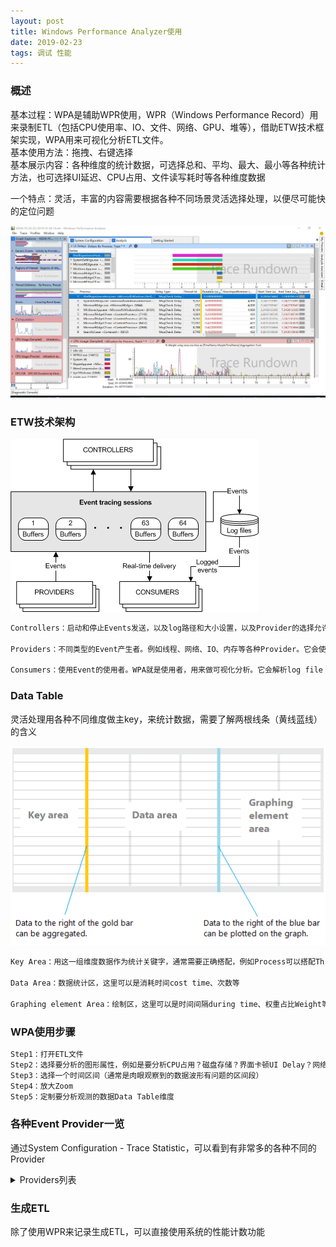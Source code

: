 ```yaml
---
layout: post
title: Windows Performance Analyzer使用
date: 2019-02-23
tags: 调试 性能
---
```


### 概述

基本过程：WPA是辅助WPR使用，WPR（Windows Performance Record）用来录制ETL（包括CPU使用率、IO、文件、网络、GPU、堆等），借助ETW技术框架实现，WPA用来可视化分析ETL文件。  
基本使用方法：拖拽、右键选择  
基本展示内容：各种维度的统计数据，可选择总和、平均、最大、最小等各种统计方法，也可选择UI延迟、CPU占用、文件读写耗时等各种维度数据  

一个特点：灵活，丰富的内容需要根据各种不同场景灵活选择处理，以便尽可能快的定位问题  

![jpg](/images/post/wpt/1.jpg)

### ETW技术架构

![png](/images/post/wpt/etdiag2.png)

```txt
Controllers：启动和停止Events发送，以及log路径和大小设置，以及Provider的选择允许。WPR（Windows Performance Record）就是一个Controller。它会使用StartTrace等API

Providers：不同类型的Event产生者。例如线程、网络、IO、内存等各种Provider。它会使用WriteEvent

Consumers：使用Event的使用者。WPA就是使用者，用来做可视化分析。它会解析log file
```

### Data Table

灵活处理用各种不同维度做主key，来统计数据，需要了解两根线条（黄线蓝线）的含义

![png](/images/post/wpt/3VD_2DataTable.png)  

```txt
Key Area：用这一组维度数据作为统计关键字，通常需要正确搭配，例如Process可以搭配Thread

Data Area：数据统计区，这里可以是消耗时间cost time、次数等

Graphing element Area：绘制区，这里可以是时间间隔during time、权重占比Weight等
```

### WPA使用步骤

```txt
Step1：打开ETL文件
Step2：选择要分析的图形属性，例如是要分析CPU占用？磁盘存储？界面卡顿UI Delay？网络？内存使用？
Step3：选择一个时间区间（通常是肉眼观察到的数据波形有问题的区间段）
Step4：放大Zoom
Step5：定制要分析观测的数据Data Table维度
```

### 各种Event Provider一览

通过System Configuration - Trace Statistic，可以看到有非常多的各种不同的Provider

<details>
<summary>Providers列表</summary>

<table>
  <thead>
    <tr>
      <th>Line #</th>
      <th>Provider Name</th>
      <th>Event Name</th>
      <th>Count</th>
    </tr>
  </thead>
  <tbody>
    <tr>
      <td>1</td>
      <td>d00792da-07b7-40f5-97eb-5d974e054740</td>
      <td><Unknown></td>
      <td>27</td>
    </tr>
    <tr>
      <td>2</td>
      <td>a688ee40-d8d9-4736-b6f9-6b74935ba3b1</td>
      <td><Unknown></td>
      <td>652</td>
    </tr>
    <tr>
      <td>3</td>
      <td>WinSATAssessment</td>
      <td>&nbsp;</td>
      <td>3</td>
    </tr>
    <tr>
      <td>4</td>
      <td>&nbsp;</td>
      <td>WinSAT: WinSPR Compressed Info</td>
      <td>1</td>
    </tr>
    <tr>
      <td>5</td>
      <td>&nbsp;</td>
      <td>WinSAT: Metrics Compressed Info</td>
      <td>1</td>
    </tr>
    <tr>
      <td>6</td>
      <td>&nbsp;</td>
      <td>WinSAT: SystemConfig Compressed Info</td>
      <td>1</td>
    </tr>
    <tr>
      <td>7</td>
      <td>Thread</td>
      <td>&nbsp;</td>
      <td>143991</td>
    </tr>
    <tr>
      <td>8</td>
      <td>&nbsp;</td>
      <td>Thread: Create</td>
      <td>95</td>
    </tr>
    <tr>
      <td>9</td>
      <td>&nbsp;</td>
      <td>Thread: Delete</td>
      <td>159</td>
    </tr>
    <tr>
      <td>10</td>
      <td>&nbsp;</td>
      <td>Thread: Start Rundown</td>
      <td>2490</td>
    </tr>
    <tr>
      <td>11</td>
      <td>&nbsp;</td>
      <td>Thread: End Rundown</td>
      <td>2428</td>
    </tr>
    <tr>
      <td>12</td>
      <td>&nbsp;</td>
      <td>Thread: CSwitch</td>
      <td>85467</td>
    </tr>
    <tr>
      <td>13</td>
      <td>&nbsp;</td>
      <td>Thread: SetPriority</td>
      <td>860</td>
    </tr>
    <tr>
      <td>14</td>
      <td>&nbsp;</td>
      <td>Thread: SetBasePriority</td>
      <td>5362</td>
    </tr>
    <tr>
      <td>15</td>
      <td>&nbsp;</td>
      <td>Thread: ReadyThread</td>
      <td>46270</td>
    </tr>
    <tr>
      <td>16</td>
      <td>&nbsp;</td>
      <td>Thread: Set Page Priority</td>
      <td>167</td>
    </tr>
    <tr>
      <td>17</td>
      <td>&nbsp;</td>
      <td>Thread: Set I/O Priority</td>
      <td>100</td>
    </tr>
    <tr>
      <td>18</td>
      <td>&nbsp;</td>
      <td>Thread [Provider]</td>
      <td>401</td>
    </tr>
    <tr>
      <td>19</td>
      <td>&nbsp;</td>
      <td>Thread: Set Ideal Processor</td>
      <td>97</td>
    </tr>
    <tr>
      <td>20</td>
      <td>&nbsp;</td>
      <td>Thread: Set User Ideal Processor</td>
      <td>95</td>
    </tr>
    <tr>
      <td>21</td>
      <td>SysConfigEx</td>
      <td>&nbsp;</td>
      <td>63</td>
    </tr>
    <tr>
      <td>22</td>
      <td>&nbsp;</td>
      <td>SysConfigEx: BuildInfo</td>
      <td>1</td>
    </tr>
    <tr>
      <td>23</td>
      <td>&nbsp;</td>
      <td>SysConfigEx: SystemPaths</td>
      <td>1</td>
    </tr>
    <tr>
      <td>24</td>
      <td>&nbsp;</td>
      <td>SysConfigEx: UnknownVolume</td>
      <td>1</td>
    </tr>
    <tr>
      <td>25</td>
      <td>&nbsp;</td>
      <td>SysConfigEx: VolumeMapping</td>
      <td>13</td>
    </tr>
    <tr>
      <td>26</td>
      <td>&nbsp;</td>
      <td>SysConfigEx: NetworkInterface</td>
      <td>46</td>
    </tr>
    <tr>
      <td>27</td>
      <td>&nbsp;</td>
      <td>SysConfigEx [Provider]</td>
      <td>1</td>
    </tr>
    <tr>
      <td>28</td>
      <td>SysConfig</td>
      <td>&nbsp;</td>
      <td>455</td>
    </tr>
    <tr>
      <td>29</td>
      <td>&nbsp;</td>
      <td>SysConfig: CPUs</td>
      <td>1</td>
    </tr>
    <tr>
      <td>30</td>
      <td>&nbsp;</td>
      <td>SysConfig: Physical Disks</td>
      <td>2</td>
    </tr>
    <tr>
      <td>31</td>
      <td>&nbsp;</td>
      <td>SysConfig: Logical Disks</td>
      <td>7</td>
    </tr>
    <tr>
      <td>32</td>
      <td>&nbsp;</td>
      <td>SysConfig: Network Cards</td>
      <td>5</td>
    </tr>
    <tr>
      <td>33</td>
      <td>&nbsp;</td>
      <td>SysConfig: Video Adapters</td>
      <td>2</td>
    </tr>
    <tr>
      <td>34</td>
      <td>&nbsp;</td>
      <td>SysConfig: Services</td>
      <td>283</td>
    </tr>
    <tr>
      <td>35</td>
      <td>&nbsp;</td>
      <td>SysConfig: Power Management</td>
      <td>1</td>
    </tr>
    <tr>
      <td>36</td>
      <td>&nbsp;</td>
      <td>SysConfig: IRQs</td>
      <td>16</td>
    </tr>
    <tr>
      <td>37</td>
      <td>&nbsp;</td>
      <td>SysConfig: PnP Devices</td>
      <td>117</td>
    </tr>
    <tr>
      <td>38</td>
      <td>&nbsp;</td>
      <td>SysConfig: NUMA Nodes</td>
      <td>1</td>
    </tr>
    <tr>
      <td>39</td>
      <td>&nbsp;</td>
      <td>SysConfig: Platform</td>
      <td>1</td>
    </tr>
    <tr>
      <td>40</td>
      <td>&nbsp;</td>
      <td>SysConfig: Processor Group Configuration</td>
      <td>1</td>
    </tr>
    <tr>
      <td>41</td>
      <td>&nbsp;</td>
      <td>SysConfig: Processor Mapping</td>
      <td>1</td>
    </tr>
    <tr>
      <td>42</td>
      <td>&nbsp;</td>
      <td>SysConfig: Display DPI</td>
      <td>1</td>
    </tr>
    <tr>
      <td>43</td>
      <td>&nbsp;</td>
      <td>SysConfig: Code Integrity</td>
      <td>1</td>
    </tr>
    <tr>
      <td>44</td>
      <td>&nbsp;</td>
      <td>SysConfig: Machine Id</td>
      <td>1</td>
    </tr>
    <tr>
      <td>45</td>
      <td>&nbsp;</td>
      <td>SysConfig [Provider]</td>
      <td>14</td>
    </tr>
    <tr>
      <td>46</td>
      <td>StackWalk</td>
      <td>Stack Walk</td>
      <td>1260641</td>
    </tr>
    <tr>
      <td>47</td>
      <td>Process</td>
      <td>&nbsp;</td>
      <td>594</td>
    </tr>
    <tr>
      <td>48</td>
      <td>&nbsp;</td>
      <td>Process: Create</td>
      <td>1</td>
    </tr>
    <tr>
      <td>49</td>
      <td>&nbsp;</td>
      <td>Process: Delete</td>
      <td>6</td>
    </tr>
    <tr>
      <td>50</td>
      <td>&nbsp;</td>
      <td>Process: Start Rundown</td>
      <td>154</td>
    </tr>
    <tr>
      <td>51</td>
      <td>&nbsp;</td>
      <td>Process: End Rundown</td>
      <td>149</td>
    </tr>
    <tr>
      <td>52</td>
      <td>&nbsp;</td>
      <td>Process [Provider]</td>
      <td>6</td>
    </tr>
    <tr>
      <td>53</td>
      <td>&nbsp;</td>
      <td>Process: PerfCounters: End</td>
      <td>6</td>
    </tr>
    <tr>
      <td>54</td>
      <td>&nbsp;</td>
      <td>Process: PerfCounters: Rundown</td>
      <td>149</td>
    </tr>
    <tr>
      <td>55</td>
      <td>&nbsp;</td>
      <td>Process: Zombie</td>
      <td>123</td>
    </tr>
    <tr>
      <td>56</td>
      <td>Power</td>
      <td>&nbsp;</td>
      <td>113</td>
    </tr>
    <tr>
      <td>57</td>
      <td>&nbsp;</td>
      <td>Power: Perf State Change</td>
      <td>4</td>
    </tr>
    <tr>
      <td>58</td>
      <td>&nbsp;</td>
      <td>Power: Idle State Change</td>
      <td>109</td>
    </tr>
    <tr>
      <td>59</td>
      <td>Pool</td>
      <td>&nbsp;</td>
      <td>626357</td>
    </tr>
    <tr>
      <td>60</td>
      <td>&nbsp;</td>
      <td>Pool: Allocate</td>
      <td>241999</td>
    </tr>
    <tr>
      <td>61</td>
      <td>&nbsp;</td>
      <td>Pool: Allocate Session</td>
      <td>7365</td>
    </tr>
    <tr>
      <td>62</td>
      <td>&nbsp;</td>
      <td>Pool: Free</td>
      <td>368975</td>
    </tr>
    <tr>
      <td>63</td>
      <td>&nbsp;</td>
      <td>Pool: Free Session</td>
      <td>7643</td>
    </tr>
    <tr>
      <td>64</td>
      <td>&nbsp;</td>
      <td>Pool: PoolSnap Start Rundown</td>
      <td>24</td>
    </tr>
    <tr>
      <td>65</td>
      <td>&nbsp;</td>
      <td>Pool: PoolSnap End Rundown</td>
      <td>24</td>
    </tr>
    <tr>
      <td>66</td>
      <td>&nbsp;</td>
      <td>Pool: BigPoolSnap Start Rundown</td>
      <td>149</td>
    </tr>
    <tr>
      <td>67</td>
      <td>&nbsp;</td>
      <td>Pool: BigPoolSnap End Rundown</td>
      <td>146</td>
    </tr>
    <tr>
      <td>68</td>
      <td>&nbsp;</td>
      <td>Pool: PoolSnap Session Start Rundown</td>
      <td>5</td>
    </tr>
    <tr>
      <td>69</td>
      <td>&nbsp;</td>
      <td>Pool: PoolSnap Session End Rundown</td>
      <td>5</td>
    </tr>
    <tr>
      <td>70</td>
      <td>&nbsp;</td>
      <td>Pool: BigPoolSnap Session Start Rundown</td>
      <td>11</td>
    </tr>
    <tr>
      <td>71</td>
      <td>&nbsp;</td>
      <td>Pool: BigPoolSnap Session End Rundown</td>
      <td>11</td>
    </tr>
    <tr>
      <td>72</td>
      <td>Perfinfo</td>
      <td>&nbsp;</td>
      <td>1568074</td>
    </tr>
    <tr>
      <td>73</td>
      <td>&nbsp;</td>
      <td>Mark</td>
      <td>3</td>
    </tr>
    <tr>
      <td>74</td>
      <td>&nbsp;</td>
      <td>Sampled Profile</td>
      <td>13853</td>
    </tr>
    <tr>
      <td>75</td>
      <td>&nbsp;</td>
      <td>Message Signaled Interrupt</td>
      <td>5468</td>
    </tr>
    <tr>
      <td>76</td>
      <td>&nbsp;</td>
      <td>SysCall: Enter</td>
      <td>769129</td>
    </tr>
    <tr>
      <td>77</td>
      <td>&nbsp;</td>
      <td>SysCall: Exit</td>
      <td>767373</td>
    </tr>
    <tr>
      <td>78</td>
      <td>&nbsp;</td>
      <td>Interrupt</td>
      <td>190</td>
    </tr>
    <tr>
      <td>79</td>
      <td>&nbsp;</td>
      <td>Dpc</td>
      <td>12056</td>
    </tr>
    <tr>
      <td>80</td>
      <td>&nbsp;</td>
      <td>Sampled Profile Freq: Start Rundown</td>
      <td>1</td>
    </tr>
    <tr>
      <td>81</td>
      <td>&nbsp;</td>
      <td>Sampled Profile Freq: End Rundown</td>
      <td>1</td>
    </tr>
    <tr>
      <td>82</td>
      <td>PageFault</td>
      <td>&nbsp;</td>
      <td>135319</td>
    </tr>
    <tr>
      <td>83</td>
      <td>&nbsp;</td>
      <td>PageFault: Transition</td>
      <td>38820</td>
    </tr>
    <tr>
      <td>84</td>
      <td>&nbsp;</td>
      <td>PageFault: Demand Zero</td>
      <td>47925</td>
    </tr>
    <tr>
      <td>85</td>
      <td>&nbsp;</td>
      <td>PageFault: Copy on Write</td>
      <td>76</td>
    </tr>
    <tr>
      <td>86</td>
      <td>&nbsp;</td>
      <td>PageFault: Guard Page</td>
      <td>60</td>
    </tr>
    <tr>
      <td>87</td>
      <td>&nbsp;</td>
      <td>PageFault: Hard Page Fault</td>
      <td>16401</td>
    </tr>
    <tr>
      <td>88</td>
      <td>&nbsp;</td>
      <td>PageFault [Provider]</td>
      <td>34</td>
    </tr>
    <tr>
      <td>89</td>
      <td>&nbsp;</td>
      <td>Hardfault</td>
      <td>5150</td>
    </tr>
    <tr>
      <td>90</td>
      <td>&nbsp;</td>
      <td>Memory: VirtualAlloc</td>
      <td>1269</td>
    </tr>
    <tr>
      <td>91</td>
      <td>&nbsp;</td>
      <td>Memory: VirtualFree</td>
      <td>855</td>
    </tr>
    <tr>
      <td>92</td>
      <td>&nbsp;</td>
      <td>Memory: MemInfo</td>
      <td>27</td>
    </tr>
    <tr>
      <td>93</td>
      <td>&nbsp;</td>
      <td>Memory: MMStat</td>
      <td>1</td>
    </tr>
    <tr>
      <td>94</td>
      <td>&nbsp;</td>
      <td>Memory: MemInfoExWS</td>
      <td>27</td>
    </tr>
    <tr>
      <td>95</td>
      <td>&nbsp;</td>
      <td>Memory: MemInfoExSessionWS</td>
      <td>27</td>
    </tr>
    <tr>
      <td>96</td>
      <td>&nbsp;</td>
      <td>Memory: VirtualAlloc Start Rundown</td>
      <td>12434</td>
    </tr>
    <tr>
      <td>97</td>
      <td>&nbsp;</td>
      <td>Memory: VirtualAlloc End Rundown</td>
      <td>12213</td>
    </tr>
    <tr>
      <td>98</td>
      <td>Microsoft-Windows-Win32k</td>
      <td>&nbsp;</td>
      <td>13925</td>
    </tr>
    <tr>
      <td>99</td>
      <td>&nbsp;</td>
      <td>Microsoft-Windows-Win32k/ThreadInfoRundown/win:Info</td>
      <td>778</td>
    </tr>
    <tr>
      <td>100</td>
      <td>&nbsp;</td>
      <td>Microsoft-Windows-Win32k/QueuePostMessage/win:Info</td>
      <td>4994</td>
    </tr>
    <tr>
      <td>101</td>
      <td>&nbsp;</td>
      <td>Microsoft-Windows-Win32k/SendMessage/win:Start</td>
      <td>31</td>
    </tr>
    <tr>
      <td>102</td>
      <td>&nbsp;</td>
      <td>Microsoft-Windows-Win32k/RetrievePostMessage/win:Info</td>
      <td>7296</td>
    </tr>
    <tr>
      <td>103</td>
      <td>&nbsp;</td>
      <td>Microsoft-Windows-Win32k/RetrieveSendMessage/win:Start</td>
      <td>31</td>
    </tr>
    <tr>
      <td>104</td>
      <td>&nbsp;</td>
      <td>Microsoft-Windows-Win32k/RetrieveInputMessage/win:Info</td>
      <td>201</td>
    </tr>
    <tr>
      <td>105</td>
      <td>&nbsp;</td>
      <td>Microsoft-Windows-Win32k/RetrievePseudoMessage/win:Info</td>
      <td>37</td>
    </tr>
    <tr>
      <td>106</td>
      <td>&nbsp;</td>
      <td>Microsoft-Windows-Win32k/WakePump/win:Info</td>
      <td>228</td>
    </tr>
    <tr>
      <td>107</td>
      <td>&nbsp;</td>
      <td>Microsoft-Windows-Win32k/SendMessage/win:Stop</td>
      <td>31</td>
    </tr>
    <tr>
      <td>108</td>
      <td>&nbsp;</td>
      <td>Microsoft-Windows-Win32k/RetrieveSendMessage/win:Stop</td>
      <td>31</td>
    </tr>
    <tr>
      <td>109</td>
      <td>&nbsp;</td>
      <td>Microsoft-Windows-Win32k/QueueInputMessage/win:Info</td>
      <td>196</td>
    </tr>
    <tr>
      <td>110</td>
      <td>&nbsp;</td>
      <td>Microsoft-Windows-Win32k/DispatchMessage/win:Start</td>
      <td>28</td>
    </tr>
    <tr>
      <td>111</td>
      <td>&nbsp;</td>
      <td>Microsoft-Windows-Win32k/DispatchMessage/win:Stop</td>
      <td>28</td>
    </tr>
    <tr>
      <td>112</td>
      <td>&nbsp;</td>
      <td>Microsoft-Windows-Win32k/QueueNullPostMessage/win:Info</td>
      <td>15</td>
    </tr>
    <tr>
      <td>113</td>
      <td>Microsoft-Windows-UserModePowerService</td>
      <td>&nbsp;</td>
      <td>310</td>
    </tr>
    <tr>
      <td>114</td>
      <td>&nbsp;</td>
      <td>Microsoft-Windows-UserModePowerService/RundownPlatformRole/win:Info</td>
      <td>1</td>
    </tr>
    <tr>
      <td>115</td>
      <td>&nbsp;</td>
      <td>Microsoft-Windows-UserModePowerService/RundownPowerScheme/win:Info</td>
      <td>1</td>
    </tr>
    <tr>
      <td>116</td>
      <td>&nbsp;</td>
      <td>Microsoft-Windows-UserModePowerService/RundownAcPowerSetting/win:Info</td>
      <td>140</td>
    </tr>
    <tr>
      <td>117</td>
      <td>&nbsp;</td>
      <td>Microsoft-Windows-UserModePowerService/RundownDcPowerSetting/win:Info</td>
      <td>140</td>
    </tr>
    <tr>
      <td>118</td>
      <td>&nbsp;</td>
      <td>Microsoft-Windows-UserModePowerService/RundownBatteryInformation/win:Info</td>
      <td>1</td>
    </tr>
    <tr>
      <td>119</td>
      <td>&nbsp;</td>
      <td>Microsoft-Windows-UserModePowerService/RundownBatteryStatus/win:Info</td>
      <td>1</td>
    </tr>
    <tr>
      <td>120</td>
      <td>&nbsp;</td>
      <td>Microsoft-Windows-UserModePowerService/RundownBrightnessCapability/win:Info</td>
      <td>1</td>
    </tr>
    <tr>
      <td>121</td>
      <td>&nbsp;</td>
      <td>Microsoft-Windows-UserModePowerService/RundownPowerSource/win:Info</td>
      <td>1</td>
    </tr>
    <tr>
      <td>122</td>
      <td>&nbsp;</td>
      <td>Microsoft-Windows-UserModePowerService/RundownOverrideConfiguration/win:Info</td>
      <td>1</td>
    </tr>
    <tr>
      <td>123</td>
      <td>&nbsp;</td>
      <td>Microsoft-Windows-UserModePowerService/RundownPowerProfileSetting/win:Info</td>
      <td>7</td>
    </tr>
    <tr>
      <td>124</td>
      <td>&nbsp;</td>
      <td>Microsoft-Windows-UserModePowerService/RundownSmartUserPresenceState/win:Info</td>
      <td>1</td>
    </tr>
    <tr>
      <td>125</td>
      <td>&nbsp;</td>
      <td>Microsoft-Windows-UserModePowerService/RundownOverlaySchemePowerSetting/win:Info</td>
      <td>11</td>
    </tr>
    <tr>
      <td>126</td>
      <td>&nbsp;</td>
      <td>Microsoft-Windows-UserModePowerService/RundownActualOverlayPowerScheme/win:Info</td>
      <td>2</td>
    </tr>
    <tr>
      <td>127</td>
      <td>&nbsp;</td>
      <td>Microsoft-Windows-UserModePowerService/RundownEffectiveOverlayPowerScheme/win:Info</td>
      <td>1</td>
    </tr>
    <tr>
      <td>128</td>
      <td>&nbsp;</td>
      <td>Microsoft-Windows-UserModePowerService/RundownOverlaySuspendReason/win:Info</td>
      <td>1</td>
    </tr>
    <tr>
      <td>129</td>
      <td>Microsoft-Windows-TCPIP</td>
      <td>&nbsp;</td>
      <td>1930</td>
    </tr>
    <tr>
      <td>130</td>
      <td>&nbsp;</td>
      <td>Microsoft-Windows-TCPIP/TcpEndpointCreation/win:Info</td>
      <td>12</td>
    </tr>
    <tr>
      <td>131</td>
      <td>&nbsp;</td>
      <td>Microsoft-Windows-TCPIP/TcpRequestConnect/win:Info</td>
      <td>3</td>
    </tr>
    <tr>
      <td>132</td>
      <td>&nbsp;</td>
      <td>Microsoft-Windows-TCPIP/TcpInspectConnectComplete/win:Info</td>
      <td>3</td>
    </tr>
    <tr>
      <td>133</td>
      <td>&nbsp;</td>
      <td>Microsoft-Windows-TCPIP/TcpTcbSynSend/win:Info</td>
      <td>3</td>
    </tr>
    <tr>
      <td>134</td>
      <td>&nbsp;</td>
      <td>Microsoft-Windows-TCPIP/TcpBindEndpointComplete/win:Info</td>
      <td>3</td>
    </tr>
    <tr>
      <td>135</td>
      <td>&nbsp;</td>
      <td>Microsoft-Windows-TCPIP/TcpCloseEndpoint/win:Info</td>
      <td>16</td>
    </tr>
    <tr>
      <td>136</td>
      <td>&nbsp;</td>
      <td>Microsoft-Windows-TCPIP/TcpCreateEndpointComplete/win:Info</td>
      <td>12</td>
    </tr>
    <tr>
      <td>137</td>
      <td>&nbsp;</td>
      <td>Microsoft-Windows-TCPIP/TcpConnectTcbProceeding/win:Info</td>
      <td>3</td>
    </tr>
    <tr>
      <td>138</td>
      <td>&nbsp;</td>
      <td>Microsoft-Windows-TCPIP/TcpConnectTcbComplete/win:Info</td>
      <td>1</td>
    </tr>
    <tr>
      <td>139</td>
      <td>&nbsp;</td>
      <td>Microsoft-Windows-TCPIP/TcpConnectTcbFailure/win:Info</td>
      <td>2</td>
    </tr>
    <tr>
      <td>140</td>
      <td>&nbsp;</td>
      <td>Microsoft-Windows-TCPIP/TcpCloseTcbRequest/win:Info</td>
      <td>5</td>
    </tr>
    <tr>
      <td>141</td>
      <td>&nbsp;</td>
      <td>Microsoft-Windows-TCPIP/TcpAbortTcbRequest/win:Info</td>
      <td>4</td>
    </tr>
    <tr>
      <td>142</td>
      <td>&nbsp;</td>
      <td>Microsoft-Windows-TCPIP/TcpAbortTcbComplete/win:Info</td>
      <td>4</td>
    </tr>
    <tr>
      <td>143</td>
      <td>&nbsp;</td>
      <td>Microsoft-Windows-TCPIP/TcpShutdownTcb/win:Info</td>
      <td>6</td>
    </tr>
    <tr>
      <td>144</td>
      <td>&nbsp;</td>
      <td>Microsoft-Windows-TCPIP/TcpDisconnectTcbRtoTimeout/win:Info</td>
      <td>2</td>
    </tr>
    <tr>
      <td>145</td>
      <td>&nbsp;</td>
      <td>Microsoft-Windows-TCPIP/TcpTcbStateChange/win:Info</td>
      <td>10</td>
    </tr>
    <tr>
      <td>146</td>
      <td>&nbsp;</td>
      <td>Microsoft-Windows-TCPIP/TcpTcbStartTimer/win:Info</td>
      <td>68</td>
    </tr>
    <tr>
      <td>147</td>
      <td>&nbsp;</td>
      <td>Microsoft-Windows-TCPIP/TcpTcbStopTimer/win:Info</td>
      <td>124</td>
    </tr>
    <tr>
      <td>148</td>
      <td>&nbsp;</td>
      <td>Microsoft-Windows-TCPIP/TcpTcbExpireTimer/win:Info</td>
      <td>7</td>
    </tr>
    <tr>
      <td>149</td>
      <td>&nbsp;</td>
      <td>Microsoft-Windows-TCPIP/TcpDataTransferReceive/win:Info</td>
      <td>118</td>
    </tr>
    <tr>
      <td>150</td>
      <td>&nbsp;</td>
      <td>Microsoft-Windows-TCPIP/TcpSetTcpOption/win:Info</td>
      <td>1</td>
    </tr>
    <tr>
      <td>151</td>
      <td>&nbsp;</td>
      <td>Microsoft-Windows-TCPIP/TcpReceiveRequest/win:Info</td>
      <td>6</td>
    </tr>
    <tr>
      <td>152</td>
      <td>&nbsp;</td>
      <td>Microsoft-Windows-TCPIP/TcpDeliveryIndicated/win:Info</td>
      <td>54</td>
    </tr>
    <tr>
      <td>153</td>
      <td>&nbsp;</td>
      <td>Microsoft-Windows-TCPIP/TcpDeliverySatisfied/win:Info</td>
      <td>5</td>
    </tr>
    <tr>
      <td>154</td>
      <td>&nbsp;</td>
      <td>Microsoft-Windows-TCPIP/TcpSendPosted/win:Info</td>
      <td>57</td>
    </tr>
    <tr>
      <td>155</td>
      <td>&nbsp;</td>
      <td>Microsoft-Windows-TCPIP/TcpSendTransmitted/win:Info</td>
      <td>57</td>
    </tr>
    <tr>
      <td>156</td>
      <td>&nbsp;</td>
      <td>Microsoft-Windows-TCPIP/TcpSendAdvance/win:Info</td>
      <td>58</td>
    </tr>
    <tr>
      <td>157</td>
      <td>&nbsp;</td>
      <td>Microsoft-Windows-TCPIP/TcpSrttMeasurementStarted/win:Info</td>
      <td>60</td>
    </tr>
    <tr>
      <td>158</td>
      <td>&nbsp;</td>
      <td>Microsoft-Windows-TCPIP/TcpSrttMeasurementComplete/win:Info</td>
      <td>58</td>
    </tr>
    <tr>
      <td>159</td>
      <td>&nbsp;</td>
      <td>Microsoft-Windows-TCPIP/TcpSrttMeasurementCancelled/win:Info</td>
      <td>2</td>
    </tr>
    <tr>
      <td>160</td>
      <td>&nbsp;</td>
      <td>Microsoft-Windows-TCPIP/UdpEndpointSendMessages/win:Info</td>
      <td>1</td>
    </tr>
    <tr>
      <td>161</td>
      <td>&nbsp;</td>
      <td>Microsoft-Windows-TCPIP/UdpEndpointReceiveMessages/win:Info</td>
      <td>1</td>
    </tr>
    <tr>
      <td>162</td>
      <td>&nbsp;</td>
      <td>Microsoft-Windows-TCPIP/TcpDeliveryFlush/win:Info</td>
      <td>4</td>
    </tr>
    <tr>
      <td>163</td>
      <td>&nbsp;</td>
      <td>Microsoft-Windows-TCPIP/TcpConnectRestransmit/win:Info</td>
      <td>2</td>
    </tr>
    <tr>
      <td>164</td>
      <td>&nbsp;</td>
      <td>Microsoft-Windows-TCPIP/TcpAcquirePort/win:Info</td>
      <td>3</td>
    </tr>
    <tr>
      <td>165</td>
      <td>&nbsp;</td>
      <td>Microsoft-Windows-TCPIP/TcpAcquireWeakRefPort/win:Info</td>
      <td>3</td>
    </tr>
    <tr>
      <td>166</td>
      <td>&nbsp;</td>
      <td>Microsoft-Windows-TCPIP/TcpReleasePort/win:Info</td>
      <td>14</td>
    </tr>
    <tr>
      <td>167</td>
      <td>&nbsp;</td>
      <td>Microsoft-Windows-TCPIP/TcpFlushSack/win:Info</td>
      <td>2</td>
    </tr>
    <tr>
      <td>168</td>
      <td>&nbsp;</td>
      <td>Microsoft-Windows-TCPIP/IpInterfaceRundown/win:Info</td>
      <td>10</td>
    </tr>
    <tr>
      <td>169</td>
      <td>&nbsp;</td>
      <td>Microsoft-Windows-TCPIP/TcpipReceiveSlowPath/win:Info</td>
      <td>16</td>
    </tr>
    <tr>
      <td>170</td>
      <td>&nbsp;</td>
      <td>Microsoft-Windows-TCPIP/TcpipSendSlowPath/win:Info</td>
      <td>141</td>
    </tr>
    <tr>
      <td>171</td>
      <td>&nbsp;</td>
      <td>Microsoft-Windows-TCPIP/TcpTemplateParameters/win:Info</td>
      <td>1</td>
    </tr>
    <tr>
      <td>172</td>
      <td>&nbsp;</td>
      <td>Microsoft-Windows-TCPIP/TcpTemplateChanged/win:Info</td>
      <td>3</td>
    </tr>
    <tr>
      <td>173</td>
      <td>&nbsp;</td>
      <td>Microsoft-Windows-TCPIP/TcpCwndRestart/win:Info</td>
      <td>58</td>
    </tr>
    <tr>
      <td>174</td>
      <td>&nbsp;</td>
      <td>Microsoft-Windows-TCPIP/RssBindingRundown/win:Info</td>
      <td>1</td>
    </tr>
    <tr>
      <td>175</td>
      <td>&nbsp;</td>
      <td>Microsoft-Windows-TCPIP/RssPortRundown/win:Info</td>
      <td>1</td>
    </tr>
    <tr>
      <td>176</td>
      <td>&nbsp;</td>
      <td>Microsoft-Windows-TCPIP/TcpConnectionRundown/win:Info</td>
      <td>32</td>
    </tr>
    <tr>
      <td>177</td>
      <td>&nbsp;</td>
      <td>Microsoft-Windows-TCPIP//win:Info</td>
      <td>136</td>
    </tr>
    <tr>
      <td>178</td>
      <td>&nbsp;</td>
      <td>Microsoft-Windows-TCPIP/IpNeighborState/win:Info</td>
      <td>1</td>
    </tr>
    <tr>
      <td>179</td>
      <td>&nbsp;</td>
      <td>Microsoft-Windows-TCPIP/IpNeighborDiscovery/win:Info</td>
      <td>2</td>
    </tr>
    <tr>
      <td>180</td>
      <td>&nbsp;</td>
      <td>Microsoft-Windows-TCPIP/IpSourceAddressSelection/win:Info</td>
      <td>16</td>
    </tr>
    <tr>
      <td>181</td>
      <td>&nbsp;</td>
      <td>Microsoft-Windows-TCPIP/IpSortedAddressPairs/win:Info</td>
      <td>26</td>
    </tr>
    <tr>
      <td>182</td>
      <td>&nbsp;</td>
      <td>Microsoft-Windows-TCPIP/TcpDataTransferCumAck/win:Info</td>
      <td>57</td>
    </tr>
    <tr>
      <td>183</td>
      <td>&nbsp;</td>
      <td>Microsoft-Windows-TCPIP/TcpDataTransferSend/win:Info</td>
      <td>123</td>
    </tr>
    <tr>
      <td>184</td>
      <td>&nbsp;</td>
      <td>Microsoft-Windows-TCPIP/TcpDataTransferRttSample/win:Info</td>
      <td>58</td>
    </tr>
    <tr>
      <td>185</td>
      <td>&nbsp;</td>
      <td>Microsoft-Windows-TCPIP/TcpDataTransferRetransmitRound/win:Info</td>
      <td>2</td>
    </tr>
    <tr>
      <td>186</td>
      <td>&nbsp;</td>
      <td>Microsoft-Windows-TCPIP/TcpipNblOob/win:Info</td>
      <td>39</td>
    </tr>
    <tr>
      <td>187</td>
      <td>&nbsp;</td>
      <td>Microsoft-Windows-TCPIP/TcpipRouteLookup/win:Info</td>
      <td>56</td>
    </tr>
    <tr>
      <td>188</td>
      <td>&nbsp;</td>
      <td>Microsoft-Windows-TCPIP/TcpipSrcAddrLookup/win:Info</td>
      <td>8</td>
    </tr>
    <tr>
      <td>189</td>
      <td>&nbsp;</td>
      <td>Microsoft-Windows-TCPIP/Memory/win:Info</td>
      <td>6</td>
    </tr>
    <tr>
      <td>190</td>
      <td>&nbsp;</td>
      <td>Microsoft-Windows-TCPIP/TcpAssociateNameResContext/win:Info</td>
      <td>2</td>
    </tr>
    <tr>
      <td>191</td>
      <td>&nbsp;</td>
      <td>Microsoft-Windows-TCPIP/TcpInspectConnectWithNameResContext/win:Info</td>
      <td>1</td>
    </tr>
    <tr>
      <td>192</td>
      <td>&nbsp;</td>
      <td>Microsoft-Windows-TCPIP/IpRouteBlocked/win:Info</td>
      <td>1</td>
    </tr>
    <tr>
      <td>193</td>
      <td>&nbsp;</td>
      <td>Microsoft-Windows-TCPIP/TcpTailLossProbe/win:Info</td>
      <td>3</td>
    </tr>
    <tr>
      <td>194</td>
      <td>&nbsp;</td>
      <td>Microsoft-Windows-TCPIP/TcpRack/win:Info</td>
      <td>11</td>
    </tr>
    <tr>
      <td>195</td>
      <td>&nbsp;</td>
      <td>Microsoft-Windows-TCPIP/UdpCreateEndpointComplete/win:Info</td>
      <td>10</td>
    </tr>
    <tr>
      <td>196</td>
      <td>&nbsp;</td>
      <td>Microsoft-Windows-TCPIP/UdpBindEndpointComplete/win:Info</td>
      <td>3</td>
    </tr>
    <tr>
      <td>197</td>
      <td>&nbsp;</td>
      <td>Microsoft-Windows-TCPIP/UdpCloseEndpointBound/win:Info</td>
      <td>3</td>
    </tr>
    <tr>
      <td>198</td>
      <td>&nbsp;</td>
      <td>Microsoft-Windows-TCPIP/UdpCloseEndpointUnBound/win:Info</td>
      <td>7</td>
    </tr>
    <tr>
      <td>199</td>
      <td>&nbsp;</td>
      <td>Microsoft-Windows-TCPIP/IcmpSendRecv/win:Info</td>
      <td>8</td>
    </tr>
    <tr>
      <td>200</td>
      <td>&nbsp;</td>
      <td>Microsoft-Windows-TCPIP/TcpSendComplete/win:Info</td>
      <td>57</td>
    </tr>
    <tr>
      <td>201</td>
      <td>&nbsp;</td>
      <td>Microsoft-Windows-TCPIP/TcpCubicDataTransferCumAck/win:Info</td>
      <td>3</td>
    </tr>
    <tr>
      <td>202</td>
      <td>&nbsp;</td>
      <td>Microsoft-Windows-TCPIP/IpRouteDGDStateChange/win:Info</td>
      <td>1</td>
    </tr>
    <tr>
      <td>203</td>
      <td>&nbsp;</td>
      <td>Microsoft-Windows-TCPIP/IpRouteRundown/win:Info</td>
      <td>34</td>
    </tr>
    <tr>
      <td>204</td>
      <td>&nbsp;</td>
      <td>Microsoft-Windows-TCPIP/InetInspect/win:Info</td>
      <td>171</td>
    </tr>
    <tr>
      <td>205</td>
      <td>&nbsp;</td>
      <td>Microsoft-Windows-TCPIP/TcpipSourceConstraint/win:Info</td>
      <td>2</td>
    </tr>
    <tr>
      <td>206</td>
      <td>&nbsp;</td>
      <td>Microsoft-Windows-TCPIP/RemoteEndpoint/win:Info</td>
      <td>26</td>
    </tr>
    <tr>
      <td>207</td>
      <td>Microsoft-Windows-StorPort</td>
      <td>&nbsp;</td>
      <td>15747</td>
    </tr>
    <tr>
      <td>208</td>
      <td>&nbsp;</td>
      <td>Microsoft-Windows-StorPort/Port/win:Info</td>
      <td>2632</td>
    </tr>
    <tr>
      <td>209</td>
      <td>&nbsp;</td>
      <td>Microsoft-Windows-StorPort/Port/Dispatch</td>
      <td>2615</td>
    </tr>
    <tr>
      <td>210</td>
      <td>&nbsp;</td>
      <td>Microsoft-Windows-StorPort/Port/Completion</td>
      <td>2615</td>
    </tr>
    <tr>
      <td>211</td>
      <td>&nbsp;</td>
      <td>Microsoft-Windows-StorPort/Port/Queue</td>
      <td>5265</td>
    </tr>
    <tr>
      <td>212</td>
      <td>&nbsp;</td>
      <td>Microsoft-Windows-StorPort/Port/win:Start</td>
      <td>8</td>
    </tr>
    <tr>
      <td>213</td>
      <td>&nbsp;</td>
      <td>Microsoft-Windows-StorPort/Port/win:Stop</td>
      <td>8</td>
    </tr>
    <tr>
      <td>214</td>
      <td>&nbsp;</td>
      <td>Microsoft-Windows-StorPort/Isr/Completion</td>
      <td>2604</td>
    </tr>
    <tr>
      <td>215</td>
      <td>Microsoft-Windows-Search-Core</td>
      <td>&nbsp;</td>
      <td>39</td>
    </tr>
    <tr>
      <td>216</td>
      <td>&nbsp;</td>
      <td>Microsoft-Windows-Search-Core/USN_Notify/win:Info</td>
      <td>8</td>
    </tr>
    <tr>
      <td>217</td>
      <td>&nbsp;</td>
      <td>Microsoft-Windows-Search-Core/Gatherer_OnDataChange_Track_Url/win:Info</td>
      <td>8</td>
    </tr>
    <tr>
      <td>218</td>
      <td>&nbsp;</td>
      <td>Microsoft-Windows-Search-Core/ETWLogging/win:Info</td>
      <td>9</td>
    </tr>
    <tr>
      <td>219</td>
      <td>&nbsp;</td>
      <td>Microsoft-Windows-Search-Core/FileChangeTracker_ProcessUSN/win:Start</td>
      <td>7</td>
    </tr>
    <tr>
      <td>220</td>
      <td>&nbsp;</td>
      <td>Microsoft-Windows-Search-Core/FileChangeTracker_ProcessUSN/win:Stop</td>
      <td>7</td>
    </tr>
    <tr>
      <td>221</td>
      <td>Microsoft-Windows-ReadyBoostDriver</td>
      <td>Microsoft-Windows-ReadyBoostDriver/GlobalStats/win:Info</td>
      <td>2</td>
    </tr>
    <tr>
      <td>222</td>
      <td>Microsoft-Windows-RPC</td>
      <td>&nbsp;</td>
      <td>2473</td>
    </tr>
    <tr>
      <td>223</td>
      <td>&nbsp;</td>
      <td>Microsoft-Windows-RPC/RpcClientCall/win:Start</td>
      <td>201</td>
    </tr>
    <tr>
      <td>224</td>
      <td>&nbsp;</td>
      <td>Microsoft-Windows-RPC/RpcServerCall/win:Start</td>
      <td>1036</td>
    </tr>
    <tr>
      <td>225</td>
      <td>&nbsp;</td>
      <td>Microsoft-Windows-RPC/RpcClientCall/win:Stop</td>
      <td>199</td>
    </tr>
    <tr>
      <td>226</td>
      <td>&nbsp;</td>
      <td>Microsoft-Windows-RPC/RpcServerCall/win:Stop</td>
      <td>1037</td>
    </tr>
    <tr>
      <td>227</td>
      <td>Microsoft-Windows-ProcessStateManager</td>
      <td>Microsoft-Windows-ProcessStateManager/StateChange/win:Info</td>
      <td>124</td>
    </tr>
    <tr>
      <td>228</td>
      <td>Microsoft-Windows-Performance-Recorder-Control</td>
      <td>&nbsp;</td>
      <td>96</td>
    </tr>
    <tr>
      <td>229</td>
      <td>&nbsp;</td>
      <td>Microsoft-Windows-Performance-Recorder-Control/Perf_LoadProfileFromString/win:Start</td>
      <td>3</td>
    </tr>
    <tr>
      <td>230</td>
      <td>&nbsp;</td>
      <td>Microsoft-Windows-Performance-Recorder-Control/Perf_LoadProfileFromString/win:Stop</td>
      <td>3</td>
    </tr>
    <tr>
      <td>231</td>
      <td>&nbsp;</td>
      <td>Microsoft-Windows-Performance-Recorder-Control/Perf_AddProfileToCollection/win:Start</td>
      <td>3</td>
    </tr>
    <tr>
      <td>232</td>
      <td>&nbsp;</td>
      <td>Microsoft-Windows-Performance-Recorder-Control/Perf_AddProfileToCollection/win:Stop</td>
      <td>3</td>
    </tr>
    <tr>
      <td>233</td>
      <td>&nbsp;</td>
      <td>Microsoft-Windows-Performance-Recorder-Control/Perf_LoadTraceMergePropertiesFromFile/win:Start</td>
      <td>3</td>
    </tr>
    <tr>
      <td>234</td>
      <td>&nbsp;</td>
      <td>Microsoft-Windows-Performance-Recorder-Control/Perf_LoadTraceMergePropertiesFromFile/win:Stop</td>
      <td>3</td>
    </tr>
    <tr>
      <td>235</td>
      <td>&nbsp;</td>
      <td>Microsoft-Windows-Performance-Recorder-Control/Perf_StartProfiles/win:Stop</td>
      <td>1</td>
    </tr>
    <tr>
      <td>236</td>
      <td>&nbsp;</td>
      <td>Microsoft-Windows-Performance-Recorder-Control/Perf_StopProfiles/win:Start</td>
      <td>1</td>
    </tr>
    <tr>
      <td>237</td>
      <td>&nbsp;</td>
      <td>Microsoft-Windows-Performance-Recorder-Control/Perf_QueryProfiles/win:Start</td>
      <td>2</td>
    </tr>
    <tr>
      <td>238</td>
      <td>&nbsp;</td>
      <td>Microsoft-Windows-Performance-Recorder-Control/Perf_QueryProfiles/win:Stop</td>
      <td>2</td>
    </tr>
    <tr>
      <td>239</td>
      <td>&nbsp;</td>
      <td>Microsoft-Windows-Performance-Recorder-Control/Perf_ControlProgressHandlerBegin/win:Start</td>
      <td>1</td>
    </tr>
    <tr>
      <td>240</td>
      <td>&nbsp;</td>
      <td>Microsoft-Windows-Performance-Recorder-Control/Perf_ControlProgressHandlerBegin/win:Stop</td>
      <td>1</td>
    </tr>
    <tr>
      <td>241</td>
      <td>&nbsp;</td>
      <td>Microsoft-Windows-Performance-Recorder-Control/Perf_ControlProgressHandlerUpdate/win:Start</td>
      <td>34</td>
    </tr>
    <tr>
      <td>242</td>
      <td>&nbsp;</td>
      <td>Microsoft-Windows-Performance-Recorder-Control/Perf_ControlProgressHandlerUpdate/win:Stop</td>
      <td>34</td>
    </tr>
    <tr>
      <td>243</td>
      <td>&nbsp;</td>
      <td>Microsoft-Windows-Performance-Recorder-Control/Perf_ControlProgressHandlerEnd/win:Start</td>
      <td>1</td>
    </tr>
    <tr>
      <td>244</td>
      <td>&nbsp;</td>
      <td>Microsoft-Windows-Performance-Recorder-Control/Perf_ControlProgressHandlerEnd/win:Stop</td>
      <td>1</td>
    </tr>
    <tr>
      <td>245</td>
      <td>Microsoft-Windows-Networking-Correlation</td>
      <td>&nbsp;</td>
      <td>3381</td>
    </tr>
    <tr>
      <td>246</td>
      <td>&nbsp;</td>
      <td>Microsoft-Windows-Networking-Correlation//win:Start</td>
      <td>423</td>
    </tr>
    <tr>
      <td>247</td>
      <td>&nbsp;</td>
      <td>Microsoft-Windows-Networking-Correlation//win:Stop</td>
      <td>376</td>
    </tr>
    <tr>
      <td>248</td>
      <td>&nbsp;</td>
      <td>Microsoft-Windows-Networking-Correlation//win:Send</td>
      <td>2582</td>
    </tr>
    <tr>
      <td>249</td>
      <td>Microsoft-Windows-Kernel-StoreMgr</td>
      <td>Microsoft-Windows-Kernel-StoreMgr/StoreRundown/win:Info</td>
      <td>30</td>
    </tr>
    <tr>
      <td>250</td>
      <td>Microsoft-Windows-Kernel-Processor-Power</td>
      <td>&nbsp;</td>
      <td>190</td>
    </tr>
    <tr>
      <td>251</td>
      <td>&nbsp;</td>
      <td>Microsoft-Windows-Kernel-Processor-Power/IdleAccountingRundown/win:Info</td>
      <td>4</td>
    </tr>
    <tr>
      <td>252</td>
      <td>&nbsp;</td>
      <td>Microsoft-Windows-Kernel-Processor-Power/ProcessorFirmwareRundown/win:Info</td>
      <td>4</td>
    </tr>
    <tr>
      <td>253</td>
      <td>&nbsp;</td>
      <td>Microsoft-Windows-Kernel-Processor-Power/PTStateDomainFirmwareRundown/win:Info</td>
      <td>1</td>
    </tr>
    <tr>
      <td>254</td>
      <td>&nbsp;</td>
      <td>Microsoft-Windows-Kernel-Processor-Power/Summary/win:Info</td>
      <td>4</td>
    </tr>
    <tr>
      <td>255</td>
      <td>&nbsp;</td>
      <td>Microsoft-Windows-Kernel-Processor-Power/PerfStatesRundown/win:Info</td>
      <td>4</td>
    </tr>
    <tr>
      <td>256</td>
      <td>&nbsp;</td>
      <td>Microsoft-Windows-Kernel-Processor-Power/BiosPStatesRundown/win:Info</td>
      <td>4</td>
    </tr>
    <tr>
      <td>257</td>
      <td>&nbsp;</td>
      <td>Microsoft-Windows-Kernel-Processor-Power/BiosCStatesRundown/win:Info</td>
      <td>4</td>
    </tr>
    <tr>
      <td>258</td>
      <td>&nbsp;</td>
      <td>Microsoft-Windows-Kernel-Processor-Power/BiosTStatesRundown/win:Info</td>
      <td>4</td>
    </tr>
    <tr>
      <td>259</td>
      <td>&nbsp;</td>
      <td>Microsoft-Windows-Kernel-Processor-Power/LogicalProcessorIdlingRundown/win:Info</td>
      <td>1</td>
    </tr>
    <tr>
      <td>260</td>
      <td>&nbsp;</td>
      <td>Microsoft-Windows-Kernel-Processor-Power/Summary2/win:Info</td>
      <td>4</td>
    </tr>
    <tr>
      <td>261</td>
      <td>&nbsp;</td>
      <td>Microsoft-Windows-Kernel-Processor-Power/PepQueryCapabilities/win:Info</td>
      <td>4</td>
    </tr>
    <tr>
      <td>262</td>
      <td>&nbsp;</td>
      <td>Microsoft-Windows-Kernel-Processor-Power/ProcessorPerformanceRundown/win:Info</td>
      <td>4</td>
    </tr>
    <tr>
      <td>263</td>
      <td>&nbsp;</td>
      <td>Microsoft-Windows-Kernel-Processor-Power/ParkNodeRundown/win:Info</td>
      <td>1</td>
    </tr>
    <tr>
      <td>264</td>
      <td>&nbsp;</td>
      <td>Microsoft-Windows-Kernel-Processor-Power/ProcessorIdleRundown/win:Info</td>
      <td>4</td>
    </tr>
    <tr>
      <td>265</td>
      <td>&nbsp;</td>
      <td>Microsoft-Windows-Kernel-Processor-Power/ProcessorIdRundown/win:Info</td>
      <td>4</td>
    </tr>
    <tr>
      <td>266</td>
      <td>&nbsp;</td>
      <td>Microsoft-Windows-Kernel-Processor-Power/PepGetPlatformIdleStates/win:Info</td>
      <td>1</td>
    </tr>
    <tr>
      <td>267</td>
      <td>&nbsp;</td>
      <td>Microsoft-Windows-Kernel-Processor-Power/PlatformAccountingBucketIntervalsRundown/win:Info</td>
      <td>1</td>
    </tr>
    <tr>
      <td>268</td>
      <td>&nbsp;</td>
      <td>Microsoft-Windows-Kernel-Processor-Power/StaticPolicyRundown/win:Info</td>
      <td>1</td>
    </tr>
    <tr>
      <td>269</td>
      <td>&nbsp;</td>
      <td>Microsoft-Windows-Kernel-Processor-Power/CoordinatedIdleRundown/win:Info</td>
      <td>1</td>
    </tr>
    <tr>
      <td>270</td>
      <td>&nbsp;</td>
      <td>Microsoft-Windows-Kernel-Processor-Power/ProfileRundown/win:Info</td>
      <td>10</td>
    </tr>
    <tr>
      <td>271</td>
      <td>&nbsp;</td>
      <td>Microsoft-Windows-Kernel-Processor-Power/ProfileSettingRundown/win:Info</td>
      <td>122</td>
    </tr>
    <tr>
      <td>272</td>
      <td>&nbsp;</td>
      <td>Microsoft-Windows-Kernel-Processor-Power/ProfileStatusRundown/win:Info</td>
      <td>1</td>
    </tr>
    <tr>
      <td>273</td>
      <td>&nbsp;</td>
      <td>Microsoft-Windows-Kernel-Processor-Power/HeterogeneousPoliciesRundown/win:Info</td>
      <td>1</td>
    </tr>
    <tr>
      <td>274</td>
      <td>&nbsp;</td>
      <td>Microsoft-Windows-Kernel-Processor-Power/QosSupportRundown/win:Info</td>
      <td>1</td>
    </tr>
    <tr>
      <td>275</td>
      <td>Microsoft-Windows-Kernel-Power</td>
      <td>&nbsp;</td>
      <td>1344</td>
    </tr>
    <tr>
      <td>276</td>
      <td>&nbsp;</td>
      <td>Microsoft-Windows-Kernel-Power/SystemTimeResolutionChange/win:Info</td>
      <td>1046</td>
    </tr>
    <tr>
      <td>277</td>
      <td>&nbsp;</td>
      <td>Microsoft-Windows-Kernel-Power/SystemTimeResolutionRundown/win:Info</td>
      <td>1</td>
    </tr>
    <tr>
      <td>278</td>
      <td>&nbsp;</td>
      <td>Microsoft-Windows-Kernel-Power/SystemTimeResolutionRequestRundown/win:Info</td>
      <td>1</td>
    </tr>
    <tr>
      <td>279</td>
      <td>&nbsp;</td>
      <td>Microsoft-Windows-Kernel-Power/SystemTimeResolutionKernelChange/win:Info</td>
      <td>103</td>
    </tr>
    <tr>
      <td>280</td>
      <td>&nbsp;</td>
      <td>Microsoft-Windows-Kernel-Power/PowerRequestRundown/win:Info</td>
      <td>8</td>
    </tr>
    <tr>
      <td>281</td>
      <td>&nbsp;</td>
      <td>Microsoft-Windows-Kernel-Power/SleepDisableReasonRundown/win:Info</td>
      <td>2</td>
    </tr>
    <tr>
      <td>282</td>
      <td>&nbsp;</td>
      <td>Microsoft-Windows-Kernel-Power/AcDcStateRundown/win:Info</td>
      <td>1</td>
    </tr>
    <tr>
      <td>283</td>
      <td>&nbsp;</td>
      <td>Microsoft-Windows-Kernel-Power/SystemTimerResolutionStackRundown/win:Info</td>
      <td>14</td>
    </tr>
    <tr>
      <td>284</td>
      <td>&nbsp;</td>
      <td>Microsoft-Windows-Kernel-Power/FirmwarePlatformRoleRundown/win:Info</td>
      <td>1</td>
    </tr>
    <tr>
      <td>285</td>
      <td>&nbsp;</td>
      <td>Microsoft-Windows-Kernel-Power/DeviceRundown/win:Info</td>
      <td>116</td>
    </tr>
    <tr>
      <td>286</td>
      <td>&nbsp;</td>
      <td>Microsoft-Windows-Kernel-Power/StandbyConnectivityRundown/win:Info</td>
      <td>1</td>
    </tr>
    <tr>
      <td>287</td>
      <td>&nbsp;</td>
      <td>Microsoft-Windows-Kernel-Power/CsComplianceRundown/win:Info</td>
      <td>5</td>
    </tr>
    <tr>
      <td>288</td>
      <td>&nbsp;</td>
      <td>Microsoft-Windows-Kernel-Power/DeepSleepConstraintRundown/win:Info</td>
      <td>1</td>
    </tr>
    <tr>
      <td>289</td>
      <td>&nbsp;</td>
      <td>Microsoft-Windows-Kernel-Power/SystemLatencyRundown/win:Info</td>
      <td>1</td>
    </tr>
    <tr>
      <td>290</td>
      <td>&nbsp;</td>
      <td>Microsoft-Windows-Kernel-Power/DynamicTickStatusRundown/win:Info</td>
      <td>1</td>
    </tr>
    <tr>
      <td>291</td>
      <td>&nbsp;</td>
      <td>Microsoft-Windows-Kernel-Power/PowerStateEventRundown/win:Info</td>
      <td>42</td>
    </tr>
    <tr>
      <td>292</td>
      <td>Microsoft-Windows-Kernel-EventTracing</td>
      <td>&nbsp;</td>
      <td>1949</td>
    </tr>
    <tr>
      <td>293</td>
      <td>&nbsp;</td>
      <td>Microsoft-Windows-Kernel-EventTracing/ETW_TASK_STACK_TRACE/ETW_OPCODE_USER_MODE_STACK_TRACE</td>
      <td>1109</td>
    </tr>
    <tr>
      <td>294</td>
      <td>&nbsp;</td>
      <td>Microsoft-Windows-Kernel-EventTracing/ETW_TASK_LOST_EVENT/win:Info</td>
      <td>840</td>
    </tr>
    <tr>
      <td>295</td>
      <td>Microsoft-Windows-DxgKrnl</td>
      <td>&nbsp;</td>
      <td>23024</td>
    </tr>
    <tr>
      <td>296</td>
      <td>&nbsp;</td>
      <td>Microsoft-Windows-DxgKrnl/VSyncDPC/win:Info</td>
      <td>425</td>
    </tr>
    <tr>
      <td>297</td>
      <td>&nbsp;</td>
      <td>Microsoft-Windows-DxgKrnl/WorkerThread/win:Start</td>
      <td>178</td>
    </tr>
    <tr>
      <td>298</td>
      <td>&nbsp;</td>
      <td>Microsoft-Windows-DxgKrnl/WorkerThread/win:Stop</td>
      <td>179</td>
    </tr>
    <tr>
      <td>299</td>
      <td>&nbsp;</td>
      <td>Microsoft-Windows-DxgKrnl/ChangePriority/win:Info</td>
      <td>51</td>
    </tr>
    <tr>
      <td>300</td>
      <td>&nbsp;</td>
      <td>Microsoft-Windows-DxgKrnl/AttemptPreemption/win:Info</td>
      <td>75</td>
    </tr>
    <tr>
      <td>301</td>
      <td>&nbsp;</td>
      <td>Microsoft-Windows-DxgKrnl/Adapter/win:DC_Start</td>
      <td>2</td>
    </tr>
    <tr>
      <td>302</td>
      <td>&nbsp;</td>
      <td>Microsoft-Windows-DxgKrnl/Device/win:DC_Start</td>
      <td>38</td>
    </tr>
    <tr>
      <td>303</td>
      <td>&nbsp;</td>
      <td>Microsoft-Windows-DxgKrnl/Context/win:DC_Start</td>
      <td>51</td>
    </tr>
    <tr>
      <td>304</td>
      <td>&nbsp;</td>
      <td>Microsoft-Windows-DxgKrnl/AdapterAllocation/win:Start</td>
      <td>1</td>
    </tr>
    <tr>
      <td>305</td>
      <td>&nbsp;</td>
      <td>Microsoft-Windows-DxgKrnl/AdapterAllocation/win:Stop</td>
      <td>1</td>
    </tr>
    <tr>
      <td>306</td>
      <td>&nbsp;</td>
      <td>Microsoft-Windows-DxgKrnl/AdapterAllocation/win:DC_Start</td>
      <td>979</td>
    </tr>
    <tr>
      <td>307</td>
      <td>&nbsp;</td>
      <td>Microsoft-Windows-DxgKrnl/DeviceAllocation/win:Start</td>
      <td>2</td>
    </tr>
    <tr>
      <td>308</td>
      <td>&nbsp;</td>
      <td>Microsoft-Windows-DxgKrnl/DeviceAllocation/win:Stop</td>
      <td>2</td>
    </tr>
    <tr>
      <td>309</td>
      <td>&nbsp;</td>
      <td>Microsoft-Windows-DxgKrnl/DeviceAllocation/win:DC_Start</td>
      <td>1068</td>
    </tr>
    <tr>
      <td>310</td>
      <td>&nbsp;</td>
      <td>Microsoft-Windows-DxgKrnl/TerminateAllocation/win:Info</td>
      <td>1</td>
    </tr>
    <tr>
      <td>311</td>
      <td>&nbsp;</td>
      <td>Microsoft-Windows-DxgKrnl/ProcessTerminateAllocation/win:Info</td>
      <td>1</td>
    </tr>
    <tr>
      <td>312</td>
      <td>&nbsp;</td>
      <td>Microsoft-Windows-DxgKrnl/Lock/win:Info</td>
      <td>40</td>
    </tr>
    <tr>
      <td>313</td>
      <td>&nbsp;</td>
      <td>Microsoft-Windows-DxgKrnl/Unlock/win:Info</td>
      <td>40</td>
    </tr>
    <tr>
      <td>314</td>
      <td>&nbsp;</td>
      <td>Microsoft-Windows-DxgKrnl/ReferenceAllocations/win:Info</td>
      <td>74</td>
    </tr>
    <tr>
      <td>315</td>
      <td>&nbsp;</td>
      <td>Microsoft-Windows-DxgKrnl/PatchLocationList/win:Info</td>
      <td>87</td>
    </tr>
    <tr>
      <td>316</td>
      <td>&nbsp;</td>
      <td>Microsoft-Windows-DxgKrnl/ApertureMapping/win:Info</td>
      <td>11</td>
    </tr>
    <tr>
      <td>317</td>
      <td>&nbsp;</td>
      <td>Microsoft-Windows-DxgKrnl/ApertureUnmapping/win:Info</td>
      <td>1</td>
    </tr>
    <tr>
      <td>318</td>
      <td>&nbsp;</td>
      <td>Microsoft-Windows-DxgKrnl/PagingOpMapApertureSegment/win:Info</td>
      <td>22</td>
    </tr>
    <tr>
      <td>319</td>
      <td>&nbsp;</td>
      <td>Microsoft-Windows-DxgKrnl/PagingOpUnmapApertureSegment/win:Info</td>
      <td>2</td>
    </tr>
    <tr>
      <td>320</td>
      <td>&nbsp;</td>
      <td>Microsoft-Windows-DxgKrnl/Preparation/win:Start</td>
      <td>74</td>
    </tr>
    <tr>
      <td>321</td>
      <td>&nbsp;</td>
      <td>Microsoft-Windows-DxgKrnl/Preparation/win:Info</td>
      <td>13</td>
    </tr>
    <tr>
      <td>322</td>
      <td>&nbsp;</td>
      <td>Microsoft-Windows-DxgKrnl/Preparation/win:Stop</td>
      <td>74</td>
    </tr>
    <tr>
      <td>323</td>
      <td>&nbsp;</td>
      <td>Microsoft-Windows-DxgKrnl/ReserveResource/win:Start</td>
      <td>11</td>
    </tr>
    <tr>
      <td>324</td>
      <td>&nbsp;</td>
      <td>Microsoft-Windows-DxgKrnl/ReserveResource/win:Stop</td>
      <td>11</td>
    </tr>
    <tr>
      <td>325</td>
      <td>&nbsp;</td>
      <td>Microsoft-Windows-DxgKrnl/InnerIteration/win:Start</td>
      <td>22</td>
    </tr>
    <tr>
      <td>326</td>
      <td>&nbsp;</td>
      <td>Microsoft-Windows-DxgKrnl/InnerIteration/win:Stop</td>
      <td>22</td>
    </tr>
    <tr>
      <td>327</td>
      <td>&nbsp;</td>
      <td>Microsoft-Windows-DxgKrnl/AllocationFault/win:Info</td>
      <td>32</td>
    </tr>
    <tr>
      <td>328</td>
      <td>&nbsp;</td>
      <td>Microsoft-Windows-DxgKrnl/MarkAllocation/win:Info</td>
      <td>1</td>
    </tr>
    <tr>
      <td>329</td>
      <td>&nbsp;</td>
      <td>Microsoft-Windows-DxgKrnl/PageInAllocation/win:Info</td>
      <td>11</td>
    </tr>
    <tr>
      <td>330</td>
      <td>&nbsp;</td>
      <td>Microsoft-Windows-DxgKrnl/AddDmaBuffer/win:Start</td>
      <td>51</td>
    </tr>
    <tr>
      <td>331</td>
      <td>&nbsp;</td>
      <td>Microsoft-Windows-DxgKrnl/ReportSegment/win:Info</td>
      <td>9</td>
    </tr>
    <tr>
      <td>332</td>
      <td>&nbsp;</td>
      <td>Microsoft-Windows-DxgKrnl/ReportCommittedAllocation/win:Info</td>
      <td>43</td>
    </tr>
    <tr>
      <td>333</td>
      <td>&nbsp;</td>
      <td>Microsoft-Windows-DxgKrnl/Semaphore/win:DC_Start</td>
      <td>45</td>
    </tr>
    <tr>
      <td>334</td>
      <td>&nbsp;</td>
      <td>Microsoft-Windows-DxgKrnl/Fence/win:Start</td>
      <td>1</td>
    </tr>
    <tr>
      <td>335</td>
      <td>&nbsp;</td>
      <td>Microsoft-Windows-DxgKrnl/Fence/win:Stop</td>
      <td>1</td>
    </tr>
    <tr>
      <td>336</td>
      <td>&nbsp;</td>
      <td>Microsoft-Windows-DxgKrnl/Fence/win:DC_Start</td>
      <td>57</td>
    </tr>
    <tr>
      <td>337</td>
      <td>&nbsp;</td>
      <td>Microsoft-Windows-DxgKrnl/SetDisplayMode/win:Info</td>
      <td>2</td>
    </tr>
    <tr>
      <td>338</td>
      <td>&nbsp;</td>
      <td>Microsoft-Windows-DxgKrnl/BlockThread/win:Info</td>
      <td>3</td>
    </tr>
    <tr>
      <td>339</td>
      <td>&nbsp;</td>
      <td>Microsoft-Windows-DxgKrnl/Profiler/win:Start</td>
      <td>7151</td>
    </tr>
    <tr>
      <td>340</td>
      <td>&nbsp;</td>
      <td>Microsoft-Windows-DxgKrnl/Profiler/win:Stop</td>
      <td>7150</td>
    </tr>
    <tr>
      <td>341</td>
      <td>&nbsp;</td>
      <td>Microsoft-Windows-DxgKrnl/ExtendedProfiler/win:Start</td>
      <td>189</td>
    </tr>
    <tr>
      <td>342</td>
      <td>&nbsp;</td>
      <td>Microsoft-Windows-DxgKrnl/ExtendedProfiler/win:Stop</td>
      <td>189</td>
    </tr>
    <tr>
      <td>343</td>
      <td>&nbsp;</td>
      <td>Microsoft-Windows-DxgKrnl/SetPointerPosition/win:Info</td>
      <td>190</td>
    </tr>
    <tr>
      <td>344</td>
      <td>&nbsp;</td>
      <td>Microsoft-Windows-DxgKrnl/DpiReportAdapter/win:Info</td>
      <td>3</td>
    </tr>
    <tr>
      <td>345</td>
      <td>&nbsp;</td>
      <td>Microsoft-Windows-DxgKrnl/MMIOFlip/win:Info</td>
      <td>36</td>
    </tr>
    <tr>
      <td>346</td>
      <td>&nbsp;</td>
      <td>Microsoft-Windows-DxgKrnl/EtwVersion/win:Stop</td>
      <td>1</td>
    </tr>
    <tr>
      <td>347</td>
      <td>&nbsp;</td>
      <td>Microsoft-Windows-DxgKrnl/Flip/win:Info</td>
      <td>36</td>
    </tr>
    <tr>
      <td>348</td>
      <td>&nbsp;</td>
      <td>Microsoft-Windows-DxgKrnl/Render/win:Info</td>
      <td>36</td>
    </tr>
    <tr>
      <td>349</td>
      <td>&nbsp;</td>
      <td>Microsoft-Windows-DxgKrnl/RenderKm/win:Info</td>
      <td>38</td>
    </tr>
    <tr>
      <td>350</td>
      <td>&nbsp;</td>
      <td>Microsoft-Windows-DxgKrnl/PresentHistory/win:Info</td>
      <td>37</td>
    </tr>
    <tr>
      <td>351</td>
      <td>&nbsp;</td>
      <td>Microsoft-Windows-DxgKrnl/PresentHistory/win:Stop</td>
      <td>37</td>
    </tr>
    <tr>
      <td>352</td>
      <td>&nbsp;</td>
      <td>Microsoft-Windows-DxgKrnl/DmaPacket/win:Start</td>
      <td>74</td>
    </tr>
    <tr>
      <td>353</td>
      <td>&nbsp;</td>
      <td>Microsoft-Windows-DxgKrnl/DmaPacket/win:Stop</td>
      <td>73</td>
    </tr>
    <tr>
      <td>354</td>
      <td>&nbsp;</td>
      <td>Microsoft-Windows-DxgKrnl/DmaPacket/win:Info</td>
      <td>73</td>
    </tr>
    <tr>
      <td>355</td>
      <td>&nbsp;</td>
      <td>Microsoft-Windows-DxgKrnl/QueuePacket/win:Start</td>
      <td>269</td>
    </tr>
    <tr>
      <td>356</td>
      <td>&nbsp;</td>
      <td>Microsoft-Windows-DxgKrnl/QueuePacket/win:Info</td>
      <td>316</td>
    </tr>
    <tr>
      <td>357</td>
      <td>&nbsp;</td>
      <td>Microsoft-Windows-DxgKrnl/QueuePacket/win:Stop</td>
      <td>267</td>
    </tr>
    <tr>
      <td>358</td>
      <td>&nbsp;</td>
      <td>Microsoft-Windows-DxgKrnl/VSyncInterrupt/win:Info</td>
      <td>425</td>
    </tr>
    <tr>
      <td>359</td>
      <td>&nbsp;</td>
      <td>Microsoft-Windows-DxgKrnl/GetDeviceState/win:Info</td>
      <td>216</td>
    </tr>
    <tr>
      <td>360</td>
      <td>&nbsp;</td>
      <td>Microsoft-Windows-DxgKrnl/Present/win:Info</td>
      <td>36</td>
    </tr>
    <tr>
      <td>361</td>
      <td>&nbsp;</td>
      <td>Microsoft-Windows-DxgKrnl/OfferAllocation/win:Start</td>
      <td>40</td>
    </tr>
    <tr>
      <td>362</td>
      <td>&nbsp;</td>
      <td>Microsoft-Windows-DxgKrnl/OfferAllocation/win:Info</td>
      <td>40</td>
    </tr>
    <tr>
      <td>363</td>
      <td>&nbsp;</td>
      <td>Microsoft-Windows-DxgKrnl/OfferAllocation/win:Stop</td>
      <td>11</td>
    </tr>
    <tr>
      <td>364</td>
      <td>&nbsp;</td>
      <td>Microsoft-Windows-DxgKrnl/ReportOfferAllocation/win:Info</td>
      <td>83</td>
    </tr>
    <tr>
      <td>365</td>
      <td>&nbsp;</td>
      <td>Microsoft-Windows-DxgKrnl/ReclaimAllocation/win:Info</td>
      <td>40</td>
    </tr>
    <tr>
      <td>366</td>
      <td>&nbsp;</td>
      <td>Microsoft-Windows-DxgKrnl/PresentHistoryDetailed/win:Start</td>
      <td>38</td>
    </tr>
    <tr>
      <td>367</td>
      <td>&nbsp;</td>
      <td>Microsoft-Windows-DxgKrnl/ReportCommittedGlobalAllocation/win:DC_Start</td>
      <td>6</td>
    </tr>
    <tr>
      <td>368</td>
      <td>&nbsp;</td>
      <td>Microsoft-Windows-DxgKrnl/SignalSynchronizationObject2/win:Info</td>
      <td>72</td>
    </tr>
    <tr>
      <td>369</td>
      <td>&nbsp;</td>
      <td>Microsoft-Windows-DxgKrnl/NodeMetadata/win:Info</td>
      <td>5</td>
    </tr>
    <tr>
      <td>370</td>
      <td>&nbsp;</td>
      <td>Microsoft-Windows-DxgKrnl/VSyncDPCMultiPlane/win:Info</td>
      <td>425</td>
    </tr>
    <tr>
      <td>371</td>
      <td>&nbsp;</td>
      <td>Microsoft-Windows-DxgKrnl/TotalBytesResidentInSegment/win:Info</td>
      <td>12</td>
    </tr>
    <tr>
      <td>372</td>
      <td>&nbsp;</td>
      <td>Microsoft-Windows-DxgKrnl/Brightness/win:Info</td>
      <td>2</td>
    </tr>
    <tr>
      <td>373</td>
      <td>&nbsp;</td>
      <td>Microsoft-Windows-DxgKrnl/BacklightOptimizationLevel/win:Info</td>
      <td>2</td>
    </tr>
    <tr>
      <td>374</td>
      <td>&nbsp;</td>
      <td>Microsoft-Windows-DxgKrnl/VidMmDereferenceObjectAsync/win:Start</td>
      <td>1</td>
    </tr>
    <tr>
      <td>375</td>
      <td>&nbsp;</td>
      <td>Microsoft-Windows-DxgKrnl/VidMmDereferenceObjectAsync/win:Stop</td>
      <td>1</td>
    </tr>
    <tr>
      <td>376</td>
      <td>&nbsp;</td>
      <td>Microsoft-Windows-DxgKrnl/VidMmUnmapViewAsync/win:Start</td>
      <td>2</td>
    </tr>
    <tr>
      <td>377</td>
      <td>&nbsp;</td>
      <td>Microsoft-Windows-DxgKrnl/VidMmUnmapViewAsync/win:Stop</td>
      <td>2</td>
    </tr>
    <tr>
      <td>378</td>
      <td>&nbsp;</td>
      <td>Microsoft-Windows-DxgKrnl/PagingPreparation/win:Start</td>
      <td>279</td>
    </tr>
    <tr>
      <td>379</td>
      <td>&nbsp;</td>
      <td>Microsoft-Windows-DxgKrnl/PagingPreparation/win:Stop</td>
      <td>279</td>
    </tr>
    <tr>
      <td>380</td>
      <td>&nbsp;</td>
      <td>Microsoft-Windows-DxgKrnl/CddStandardAllocation/win:Info</td>
      <td>1</td>
    </tr>
    <tr>
      <td>381</td>
      <td>&nbsp;</td>
      <td>Microsoft-Windows-DxgKrnl/MonitoredFence/win:DC_Start</td>
      <td>63</td>
    </tr>
    <tr>
      <td>382</td>
      <td>&nbsp;</td>
      <td>Microsoft-Windows-DxgKrnl/SignalSynchronizationObjectFromGpu/win:Info</td>
      <td>72</td>
    </tr>
    <tr>
      <td>383</td>
      <td>&nbsp;</td>
      <td>Microsoft-Windows-DxgKrnl/UnwaitCpuWaiter/win:Info</td>
      <td>19</td>
    </tr>
    <tr>
      <td>384</td>
      <td>&nbsp;</td>
      <td>Microsoft-Windows-DxgKrnl/DWMVsyncCountWait/win:Info</td>
      <td>71</td>
    </tr>
    <tr>
      <td>385</td>
      <td>&nbsp;</td>
      <td>Microsoft-Windows-DxgKrnl/DWMVsyncSignal/win:Info</td>
      <td>425</td>
    </tr>
    <tr>
      <td>386</td>
      <td>&nbsp;</td>
      <td>Microsoft-Windows-DxgKrnl/PagingQueuePacket/win:Start</td>
      <td>21</td>
    </tr>
    <tr>
      <td>387</td>
      <td>&nbsp;</td>
      <td>Microsoft-Windows-DxgKrnl/PagingQueuePacket/win:Info</td>
      <td>21</td>
    </tr>
    <tr>
      <td>388</td>
      <td>&nbsp;</td>
      <td>Microsoft-Windows-DxgKrnl/PagingQueuePacket/win:Stop</td>
      <td>21</td>
    </tr>
    <tr>
      <td>389</td>
      <td>&nbsp;</td>
      <td>Microsoft-Windows-DxgKrnl/ClearFlipDevice/win:Info</td>
      <td>1</td>
    </tr>
    <tr>
      <td>390</td>
      <td>&nbsp;</td>
      <td>Microsoft-Windows-DxgKrnl/ExtendedProfiler/win:Info</td>
      <td>177</td>
    </tr>
    <tr>
      <td>391</td>
      <td>&nbsp;</td>
      <td>Microsoft-Windows-DxgKrnl/FlushScheduler/win:Info</td>
      <td>4</td>
    </tr>
    <tr>
      <td>392</td>
      <td>&nbsp;</td>
      <td>Microsoft-Windows-DxgKrnl/LockAllocationBackingStore/win:Info</td>
      <td>2</td>
    </tr>
    <tr>
      <td>393</td>
      <td>&nbsp;</td>
      <td>Microsoft-Windows-DxgKrnl/VidMmProcessBudgetChange/win:Info</td>
      <td>8</td>
    </tr>
    <tr>
      <td>394</td>
      <td>&nbsp;</td>
      <td>Microsoft-Windows-DxgKrnl/VidMmProcessUsageChange/win:Info</td>
      <td>8</td>
    </tr>
    <tr>
      <td>395</td>
      <td>&nbsp;</td>
      <td>Microsoft-Windows-DxgKrnl/VidMmProcessCommitmentChange/win:Info</td>
      <td>8</td>
    </tr>
    <tr>
      <td>396</td>
      <td>&nbsp;</td>
      <td>Microsoft-Windows-DxgKrnl/AssociateDxgSchedulerObject/win:Info</td>
      <td>33</td>
    </tr>
    <tr>
      <td>397</td>
      <td>&nbsp;</td>
      <td>Microsoft-Windows-DxgKrnl/ReportSyncObject/win:Info</td>
      <td>1</td>
    </tr>
    <tr>
      <td>398</td>
      <td>&nbsp;</td>
      <td>Microsoft-Windows-DxgKrnl/ReportSyncObject/win:Start</td>
      <td>72</td>
    </tr>
    <tr>
      <td>399</td>
      <td>Microsoft-Windows-DotNETRuntimeRundown</td>
      <td>&nbsp;</td>
      <td>4662</td>
    </tr>
    <tr>
      <td>400</td>
      <td>&nbsp;</td>
      <td>Microsoft-Windows-DotNETRuntimeRundown/CLRMethodRundown/MethodDCEndVerbose</td>
      <td>1796</td>
    </tr>
    <tr>
      <td>401</td>
      <td>&nbsp;</td>
      <td>Microsoft-Windows-DotNETRuntimeRundown/CLRMethodRundown/DCEndComplete</td>
      <td>8</td>
    </tr>
    <tr>
      <td>402</td>
      <td>&nbsp;</td>
      <td>Microsoft-Windows-DotNETRuntimeRundown/CLRMethodRundown/DCEndInit</td>
      <td>8</td>
    </tr>
    <tr>
      <td>403</td>
      <td>&nbsp;</td>
      <td>Microsoft-Windows-DotNETRuntimeRundown/CLRMethodRundown/MethodDCEndILToNativeMap</td>
      <td>1676</td>
    </tr>
    <tr>
      <td>404</td>
      <td>&nbsp;</td>
      <td>Microsoft-Windows-DotNETRuntimeRundown/CLRLoaderRundown/DomainModuleDCEnd</td>
      <td>378</td>
    </tr>
    <tr>
      <td>405</td>
      <td>&nbsp;</td>
      <td>Microsoft-Windows-DotNETRuntimeRundown/CLRLoaderRundown/ModuleDCEnd</td>
      <td>386</td>
    </tr>
    <tr>
      <td>406</td>
      <td>&nbsp;</td>
      <td>Microsoft-Windows-DotNETRuntimeRundown/CLRLoaderRundown/AssemblyDCEnd</td>
      <td>386</td>
    </tr>
    <tr>
      <td>407</td>
      <td>&nbsp;</td>
      <td>Microsoft-Windows-DotNETRuntimeRundown/CLRLoaderRundown/AppDomainDCEnd</td>
      <td>16</td>
    </tr>
    <tr>
      <td>408</td>
      <td>&nbsp;</td>
      <td>Microsoft-Windows-DotNETRuntimeRundown/CLRRuntimeInformationRundown/win:Start</td>
      <td>8</td>
    </tr>
    <tr>
      <td>409</td>
      <td>Microsoft-Windows-DotNETRuntime</td>
      <td>&nbsp;</td>
      <td>2584</td>
    </tr>
    <tr>
      <td>410</td>
      <td>&nbsp;</td>
      <td>Microsoft-Windows-DotNETRuntime/CLRMethod/MethodUnloadVerbose</td>
      <td>1796</td>
    </tr>
    <tr>
      <td>411</td>
      <td>&nbsp;</td>
      <td>Microsoft-Windows-DotNETRuntime/CLRLoader/ModuleUnload</td>
      <td>386</td>
    </tr>
    <tr>
      <td>412</td>
      <td>&nbsp;</td>
      <td>Microsoft-Windows-DotNETRuntime/CLRLoader/AssemblyUnload</td>
      <td>386</td>
    </tr>
    <tr>
      <td>413</td>
      <td>&nbsp;</td>
      <td>Microsoft-Windows-DotNETRuntime/CLRLoader/AppDomainUnload</td>
      <td>16</td>
    </tr>
    <tr>
      <td>414</td>
      <td>Microsoft-Windows-Direct3D11</td>
      <td>&nbsp;</td>
      <td>1002</td>
    </tr>
    <tr>
      <td>415</td>
      <td>&nbsp;</td>
      <td>Microsoft-Windows-Direct3D11/Name/win:DC_Start</td>
      <td>237</td>
    </tr>
    <tr>
      <td>416</td>
      <td>&nbsp;</td>
      <td>Microsoft-Windows-Direct3D11/Device/win:DC_Start</td>
      <td>29</td>
    </tr>
    <tr>
      <td>417</td>
      <td>&nbsp;</td>
      <td>Microsoft-Windows-Direct3D11/Buffer/win:DC_Start</td>
      <td>250</td>
    </tr>
    <tr>
      <td>418</td>
      <td>&nbsp;</td>
      <td>Microsoft-Windows-Direct3D11/Texture2D/win:Start</td>
      <td>1</td>
    </tr>
    <tr>
      <td>419</td>
      <td>&nbsp;</td>
      <td>Microsoft-Windows-Direct3D11/Texture2D/win:Stop</td>
      <td>1</td>
    </tr>
    <tr>
      <td>420</td>
      <td>&nbsp;</td>
      <td>Microsoft-Windows-Direct3D11/Texture2D/win:DC_Start</td>
      <td>431</td>
    </tr>
    <tr>
      <td>421</td>
      <td>&nbsp;</td>
      <td>Microsoft-Windows-Direct3D11/Texture2D/win:Info</td>
      <td>31</td>
    </tr>
    <tr>
      <td>422</td>
      <td>&nbsp;</td>
      <td>Microsoft-Windows-Direct3D11/JournalEntry/win:Info</td>
      <td>22</td>
    </tr>
    <tr>
      <td>423</td>
      <td>Microsoft-Windows-DXGI</td>
      <td>&nbsp;</td>
      <td>384</td>
    </tr>
    <tr>
      <td>424</td>
      <td>&nbsp;</td>
      <td>Microsoft-Windows-DXGI/Factory/win:DC_Start</td>
      <td>40</td>
    </tr>
    <tr>
      <td>425</td>
      <td>&nbsp;</td>
      <td>Microsoft-Windows-DXGI/Adapter/win:DC_Start</td>
      <td>51</td>
    </tr>
    <tr>
      <td>426</td>
      <td>&nbsp;</td>
      <td>Microsoft-Windows-DXGI/Output/win:DC_Start</td>
      <td>29</td>
    </tr>
    <tr>
      <td>427</td>
      <td>&nbsp;</td>
      <td>Microsoft-Windows-DXGI/SwapChain/win:DC_Start</td>
      <td>2</td>
    </tr>
    <tr>
      <td>428</td>
      <td>&nbsp;</td>
      <td>Microsoft-Windows-DXGI/Present/win:Start</td>
      <td>64</td>
    </tr>
    <tr>
      <td>429</td>
      <td>&nbsp;</td>
      <td>Microsoft-Windows-DXGI/Present/win:Stop</td>
      <td>64</td>
    </tr>
    <tr>
      <td>430</td>
      <td>&nbsp;</td>
      <td>Microsoft-Windows-DXGI/GetFrameStatistics/win:Info</td>
      <td>64</td>
    </tr>
    <tr>
      <td>431</td>
      <td>&nbsp;</td>
      <td>Microsoft-Windows-DXGI/JournalEntry/win:Info</td>
      <td>70</td>
    </tr>
    <tr>
      <td>432</td>
      <td>Microsoft-JScript</td>
      <td>&nbsp;</td>
      <td>83376</td>
    </tr>
    <tr>
      <td>433</td>
      <td>&nbsp;</td>
      <td>Microsoft-JScript/MethodRundown/DCEndInit</td>
      <td>16</td>
    </tr>
    <tr>
      <td>434</td>
      <td>&nbsp;</td>
      <td>Microsoft-JScript/MethodRundown/DCEndComplete</td>
      <td>16</td>
    </tr>
    <tr>
      <td>435</td>
      <td>&nbsp;</td>
      <td>Microsoft-JScript/MethodRundown/MethodDCEnd</td>
      <td>16156</td>
    </tr>
    <tr>
      <td>436</td>
      <td>&nbsp;</td>
      <td>Microsoft-JScript/ScriptContextRundown/ScriptContextDCEnd</td>
      <td>40</td>
    </tr>
    <tr>
      <td>437</td>
      <td>&nbsp;</td>
      <td>Microsoft-JScript/MethodRuntime/MethodLoad</td>
      <td>67070</td>
    </tr>
    <tr>
      <td>438</td>
      <td>&nbsp;</td>
      <td>Microsoft-JScript/ScriptContextRundown/SourceDCEnd</td>
      <td>78</td>
    </tr>
    <tr>
      <td>439</td>
      <td>ImageId</td>
      <td>&nbsp;</td>
      <td>88017</td>
    </tr>
    <tr>
      <td>440</td>
      <td>&nbsp;</td>
      <td>ImageId: Info</td>
      <td>22513</td>
    </tr>
    <tr>
      <td>441</td>
      <td>&nbsp;</td>
      <td>DbgId: None</td>
      <td>294</td>
    </tr>
    <tr>
      <td>442</td>
      <td>&nbsp;</td>
      <td>DbgId: BIN</td>
      <td>6</td>
    </tr>
    <tr>
      <td>443</td>
      <td>&nbsp;</td>
      <td>DbgId: DBG</td>
      <td>6</td>
    </tr>
    <tr>
      <td>444</td>
      <td>&nbsp;</td>
      <td>DbgId: RSDS</td>
      <td>22207</td>
    </tr>
    <tr>
      <td>445</td>
      <td>&nbsp;</td>
      <td>DbgId: ILRSDS</td>
      <td>258</td>
    </tr>
    <tr>
      <td>446</td>
      <td>&nbsp;</td>
      <td>ImageId [Provider]</td>
      <td>40920</td>
    </tr>
    <tr>
      <td>447</td>
      <td>&nbsp;</td>
      <td>ImageId: FileVersion</td>
      <td>1813</td>
    </tr>
    <tr>
      <td>448</td>
      <td>Image</td>
      <td>&nbsp;</td>
      <td>22520</td>
    </tr>
    <tr>
      <td>449</td>
      <td>&nbsp;</td>
      <td>Image: Unload</td>
      <td>579</td>
    </tr>
    <tr>
      <td>450</td>
      <td>&nbsp;</td>
      <td>Image: Start Rundown</td>
      <td>11227</td>
    </tr>
    <tr>
      <td>451</td>
      <td>&nbsp;</td>
      <td>Image: End Rundown</td>
      <td>10681</td>
    </tr>
    <tr>
      <td>452</td>
      <td>&nbsp;</td>
      <td>Image: Load</td>
      <td>32</td>
    </tr>
    <tr>
      <td>453</td>
      <td>&nbsp;</td>
      <td>Image: Kernel Base</td>
      <td>1</td>
    </tr>
    <tr>
      <td>454</td>
      <td>FileIo</td>
      <td>&nbsp;</td>
      <td>81561</td>
    </tr>
    <tr>
      <td>455</td>
      <td>&nbsp;</td>
      <td>Filename: Create</td>
      <td>152</td>
    </tr>
    <tr>
      <td>456</td>
      <td>&nbsp;</td>
      <td>Filename: Delete</td>
      <td>1680</td>
    </tr>
    <tr>
      <td>457</td>
      <td>&nbsp;</td>
      <td>Filename: Rundown</td>
      <td>9839</td>
    </tr>
    <tr>
      <td>458</td>
      <td>&nbsp;</td>
      <td>FileIo: Create</td>
      <td>1108</td>
    </tr>
    <tr>
      <td>459</td>
      <td>&nbsp;</td>
      <td>FileIo: Cleanup</td>
      <td>900</td>
    </tr>
    <tr>
      <td>460</td>
      <td>&nbsp;</td>
      <td>FileIo: Close</td>
      <td>3113</td>
    </tr>
    <tr>
      <td>461</td>
      <td>&nbsp;</td>
      <td>FileIo: Read</td>
      <td>5286</td>
    </tr>
    <tr>
      <td>462</td>
      <td>&nbsp;</td>
      <td>FileIo: Write</td>
      <td>475</td>
    </tr>
    <tr>
      <td>463</td>
      <td>&nbsp;</td>
      <td>FileIo: SetInfo</td>
      <td>43</td>
    </tr>
    <tr>
      <td>464</td>
      <td>&nbsp;</td>
      <td>FileIo: Rename</td>
      <td>1</td>
    </tr>
    <tr>
      <td>465</td>
      <td>&nbsp;</td>
      <td>FileIo: DirEnum</td>
      <td>222</td>
    </tr>
    <tr>
      <td>466</td>
      <td>&nbsp;</td>
      <td>FileIo: Flush</td>
      <td>7</td>
    </tr>
    <tr>
      <td>467</td>
      <td>&nbsp;</td>
      <td>FileIo: QueryInfo</td>
      <td>23633</td>
    </tr>
    <tr>
      <td>468</td>
      <td>&nbsp;</td>
      <td>FileIo: FSCTL</td>
      <td>155</td>
    </tr>
    <tr>
      <td>469</td>
      <td>&nbsp;</td>
      <td>FileIo: OperationEnd</td>
      <td>34941</td>
    </tr>
    <tr>
      <td>470</td>
      <td>&nbsp;</td>
      <td>FileIo: DirNotify</td>
      <td>5</td>
    </tr>
    <tr>
      <td>471</td>
      <td>&nbsp;</td>
      <td>FileIo: RenamePath</td>
      <td>1</td>
    </tr>
    <tr>
      <td>472</td>
      <td>EventTrace</td>
      <td>&nbsp;</td>
      <td>21</td>
    </tr>
    <tr>
      <td>473</td>
      <td>&nbsp;</td>
      <td>EventTrace: Header</td>
      <td>1</td>
    </tr>
    <tr>
      <td>474</td>
      <td>&nbsp;</td>
      <td>EventTrace: Group Masks</td>
      <td>4</td>
    </tr>
    <tr>
      <td>475</td>
      <td>&nbsp;</td>
      <td>EventTrace: Rundown Complete</td>
      <td>3</td>
    </tr>
    <tr>
      <td>476</td>
      <td>&nbsp;</td>
      <td>EventTrace: Group Masks End</td>
      <td>3</td>
    </tr>
    <tr>
      <td>477</td>
      <td>&nbsp;</td>
      <td>EventTrace: DbgId (RSDS)</td>
      <td>2</td>
    </tr>
    <tr>
      <td>478</td>
      <td>&nbsp;</td>
      <td>EventTrace: Build Lab</td>
      <td>1</td>
    </tr>
    <tr>
      <td>479</td>
      <td>&nbsp;</td>
      <td>EventTrace: Binary Path</td>
      <td>2</td>
    </tr>
    <tr>
      <td>480</td>
      <td>&nbsp;</td>
      <td>EventTrace [Provider]</td>
      <td>5</td>
    </tr>
    <tr>
      <td>481</td>
      <td>EventMetadata</td>
      <td>&nbsp;</td>
      <td>468</td>
    </tr>
    <tr>
      <td>482</td>
      <td>&nbsp;</td>
      <td>Event Metadata: Event Info</td>
      <td>333</td>
    </tr>
    <tr>
      <td>483</td>
      <td>&nbsp;</td>
      <td>Event Metadata: Map Info</td>
      <td>135</td>
    </tr>
    <tr>
      <td>484</td>
      <td>DiskIo</td>
      <td>&nbsp;</td>
      <td>8941</td>
    </tr>
    <tr>
      <td>485</td>
      <td>&nbsp;</td>
      <td>DiskIo: Read</td>
      <td>5329</td>
    </tr>
    <tr>
      <td>486</td>
      <td>&nbsp;</td>
      <td>DiskIo: Write</td>
      <td>438</td>
    </tr>
    <tr>
      <td>487</td>
      <td>&nbsp;</td>
      <td>DiskIo: Read Init</td>
      <td>2994</td>
    </tr>
    <tr>
      <td>488</td>
      <td>&nbsp;</td>
      <td>DiskIo: Write Init</td>
      <td>158</td>
    </tr>
    <tr>
      <td>489</td>
      <td>&nbsp;</td>
      <td>DiskIo: Flush</td>
      <td>18</td>
    </tr>
    <tr>
      <td>490</td>
      <td>&nbsp;</td>
      <td>DiskIo: Flush Init</td>
      <td>4</td>
    </tr>
    <tr>
      <td>491</td>
      <td>3044f61a-99b0-4c21-b203-d39423c73b00</td>
      <td><Unknown></td>
      <td>30</td>
    </tr>
  </tbody>
</table>

</details>

### 生成ETL

除了使用WPR来记录生成ETL，可以直接使用系统的性能计数功能  

